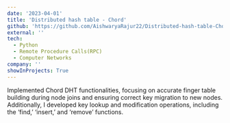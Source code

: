 ```yaml
---
date: '2023-04-01'
title: 'Distributed hash table - Chord'
github: 'https://github.com/AishwaryaRajur22/Distributed-hash-table-Chord'
external: ''
tech:
  - Python
  - Remote Procedure Calls(RPC)
  - Computer Networks
company: ''
showInProjects: True
---
```

Implemented Chord DHT functionalities, focusing on accurate finger table building during node joins and ensuring correct key migration to new nodes. Additionally, I developed key lookup and modification operations, including the ‘find,’ ‘insert,’ and ‘remove’ functions.
